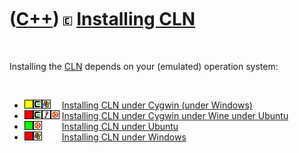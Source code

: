 



 

 

 

 

 

([C++](Cpp.htm)) ![CLN](PicCln.png) [Installing CLN](CppClnInstall.htm)
=======================================================================

 

Installing the [CLN](CppCln.htm) depends on your (emulated) operation
system:

 

-   ![?OKAY](PicYellow.png)![Cygwin](PicCygwin.png)![Windows](PicWindows.png)![
    ](PicSpacer.png) [Installing CLN under Cygwin
    (under Windows)](CppClnInstallCygwin.htm)
-   ![FAIL](PicRed.png)![Cygwin](PicCygwin.png)![Wine](PicWine.png)![Ubuntu](PicUbuntu.png)
    [Installing CLN under Cygwin under Wine under
    Ubuntu](CppClnInstallCygwinWineUbuntu.htm)
-   ![OKAY](PicGreen.png)![Ubuntu](PicUbuntu.png)![ ](PicSpacer.png)![
    ](PicSpacer.png) [Installing CLN under
    Ubuntu](CppClnInstallUbuntu.htm)
-   ![FAIL](PicRed.png)![Windows](PicWindows.png)![ ](PicSpacer.png)![
    ](PicSpacer.png) [Installing CLN under
    Windows](CppClnInstallWindows.htm)

 

 

 

 

 





 



